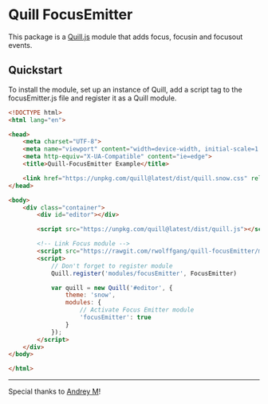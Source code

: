 # Quill FocusEmitter

This package is a [Quill.js](https://quillljs.com/) module that adds focus, focusin and focusout events.

## Quickstart

To install the module, set up an instance of Quill, add a script tag to the focusEmitter.js file and register it as a Quill module.

```html
<!DOCTYPE html>
<html lang="en">

<head>
    <meta charset="UTF-8">
    <meta name="viewport" content="width=device-width, initial-scale=1.0">
    <meta http-equiv="X-UA-Compatible" content="ie=edge">
    <title>Quill-FocusEmitter Example</title>

    <link href="https://unpkg.com/quill@latest/dist/quill.snow.css" rel="stylesheet">
</head>

<body>
    <div class="container">
        <div id="editor"></div>

        <script src="https://unpkg.com/quill@latest/dist/quill.js"></script>

        <!-- Link Focus module -->
        <script src="https://rawgit.com/rwolffgang/quill-focusEmitter/master/src/focusEmitter.js"></script>
        <script>
            // Don't forget to register module
            Quill.register('modules/focusEmitter', FocusEmitter)

            var quill = new Quill('#editor', {
                theme: 'snow',
                modules: {
                    // Activate Focus Emitter module
                    'focusEmitter': true
                }
            });
        </script>
    </div>
</body>

</html>
```

---
Special thanks to [Andrey M](https://github.com/amka)!
